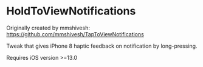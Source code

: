 # HoldToViewNotifications
Originally created by mmshivesh: https://github.com/mmshivesh/TapToViewNotifications

Tweak that gives iPhone 8 haptic feedback on notification by long-pressing.

Requires iOS version >=13.0
